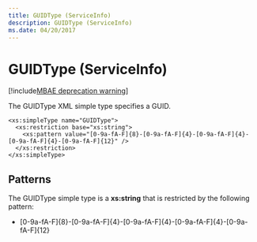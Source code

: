 ```yaml
---
title: GUIDType (ServiceInfo)
description: GUIDType (ServiceInfo)
ms.date: 04/20/2017
---
```


# GUIDType (ServiceInfo)

[!include[MBAE deprecation warning](../includes/mbae-deprecation-warning.md)]

The GUIDType XML simple type specifies a GUID.

``` syntax
<xs:simpleType name="GUIDType">
  <xs:restriction base="xs:string">
    <xs:pattern value="[0-9a-fA-F]{8}-[0-9a-fA-F]{4}-[0-9a-fA-F]{4}-[0-9a-fA-F]{4}-[0-9a-fA-F]{12}" />
  </xs:restriction>
</xs:simpleType>
```

## <span id="Patterns"></span><span id="patterns"></span><span id="PATTERNS"></span>Patterns


The GUIDType simple type is a **xs:string** that is restricted by the following pattern:

-   \[0-9a-fA-F\]{8}-\[0-9a-fA-F\]{4}-\[0-9a-fA-F\]{4}-\[0-9a-fA-F\]{4}-\[0-9a-fA-F\]{12}

 

 





